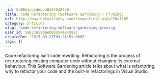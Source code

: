 ```yaml
---
_id: 5a88e1adbd6dca0d5f0d2730
title: Code Refactoring (Software Gardening - Pruning)
url: http://www.dotnetcurry.com/showarticle.aspx?ID=1105
category: articles
slug: 'code-refactoring-software-gardening-pruning'
user_id: 5a83ce59d6eb0005c4ecda2c
createdOn: '2015-03-21T09:21:51.000Z'
tags: []
---
```


Code refactoring isn’t code rewriting. Refactoring is the process of restructuring existing computer code without changing its external behaviour. This Software Gardening article talks about what is refactoring, why to refactor your code and the built-in refactorings in Visual Studio.
